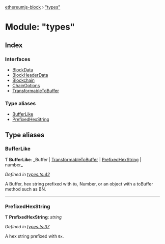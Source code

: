 [ethereumjs-block](../README.md) › ["types"](_types_.md)

# Module: "types"

## Index

### Interfaces

- [BlockData](../interfaces/_types_.blockdata.md)
- [BlockHeaderData](../interfaces/_types_.blockheaderdata.md)
- [Blockchain](../interfaces/_types_.blockchain.md)
- [ChainOptions](../interfaces/_types_.chainoptions.md)
- [TransformableToBuffer](../interfaces/_types_.transformabletobuffer.md)

### Type aliases

- [BufferLike](_types_.md#bufferlike)
- [PrefixedHexString](_types_.md#prefixedhexstring)

## Type aliases

### BufferLike

Ƭ **BufferLike**: _Buffer | [TransformableToBuffer](../interfaces/\_index_.transformabletobuffer.md) | [PrefixedHexString](_types_.md#prefixedhexstring) | number\_

_Defined in [types.ts:42](https://github.com/ethereumjs/ethereumjs-vm/blob/master/packages/block/src/types.ts#L42)_

A Buffer, hex string prefixed with `0x`, Number, or an object with a toBuffer method such as BN.

---

### PrefixedHexString

Ƭ **PrefixedHexString**: _string_

_Defined in [types.ts:37](https://github.com/ethereumjs/ethereumjs-vm/blob/master/packages/block/src/types.ts#L37)_

A hex string prefixed with `0x`.
